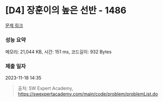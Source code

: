 # [D4] 장훈이의 높은 선반 - 1486 

[문제 링크](https://swexpertacademy.com/main/code/problem/problemDetail.do?contestProbId=AV2b7Yf6ABcBBASw) 

### 성능 요약

메모리: 21,044 KB, 시간: 151 ms, 코드길이: 932 Bytes

### 제출 일자

2023-11-18 14:35



> 출처: SW Expert Academy, https://swexpertacademy.com/main/code/problem/problemList.do